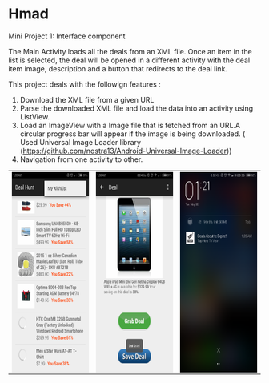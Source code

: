 # Hmad
Mini Project 1: Interface component

The Main Activity loads all the deals from an XML file. Once an item in the list is selected, the deal will be opened in a different activity with the deal item image, description and a button that redirects to the deal link.

This project deals with the followign features :

1. Download the XML file from a given URL
2. Parse the downloaded XML file and load the data into an activity using ListView.
3. Load an ImageView with a Image file that is fetched from an URL.A circular progress bar will appear if the image is
   being downloaded. ( Used Universal Image Loader library (https://github.com/nostra13/Android-Universal-Image-Loader))
4. Navigation from one activity to other.


<table border=0>
<tr>
<td><a href="https://github.com/jeevan4/Deal-Hunt/blob/master/screenshots/Screenshot_2015-05-05-01-35-44.png"><img src="https://github.com/jeevan4/Deal-Hunt/blob/master/screenshots/Screenshot_2015-05-05-01-35-44.png" align="left" height="400" width="250" ></a></td>
<td><a href="https://github.com/jeevan4/Deal-Hunt/blob/master/screenshots/Screenshot_2015-05-05-01-38-06.png"><img src="https://github.com/jeevan4/Deal-Hunt/blob/master/screenshots/Screenshot_2015-05-05-01-38-06.png" align="left" height="400" width="250" ></a></td>
<td><a href="https://github.com/jeevan4/Deal-Hunt/blob/master/screenshots/Screenshot_2015-05-05-01-21-35.png"><img src="https://github.com/jeevan4/Deal-Hunt/blob/master/screenshots/Screenshot_2015-05-05-01-21-35.png" align="left" height="400" width="250" ></a>
</td>
</tr>
</table>
